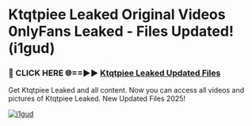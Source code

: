 # Ktqtpiee Leaked Original Videos 0nlyFans Leaked - Files Updated! (i1gud)

<h3>🔴 CLICK HERE 🌐==►► <a href="https://tinyurl.com/ehrbuxhb" rel="nofollow">Ktqtpiee Leaked Updated Files</a></h3>

Get Ktqtpiee Leaked and all content. Now you can access all videos and pictures of Ktqtpiee Leaked. New Updated Files 2025!

[![i1gud](https://i.imgur.com/lVYEuWS.gif)](https://tinyurl.com/ehrbuxhb)
